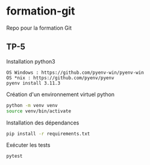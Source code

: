 # formation-git

Repo pour la formation Git


## TP-5

Installation python3

```
OS Windows : https://github.com/pyenv-win/pyenv-win
OS *nix : https://github.com/pyenv/pyenv
pyenv install 3.11.3
```

Création d'un environnement virtuel python

```bash
python -m venv venv
source venv/bin/activate
```

Installation des dépendances

```bash
pip install -r requirements.txt
```

Exécuter les tests

```bash
pytest
```
